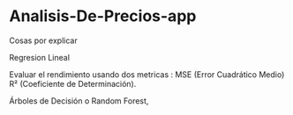 # Analisis-De-Precios-app


Cosas por  explicar

Regresion Lineal

Evaluar el rendimiento usando dos metricas : 
MSE (Error Cuadrático Medio)
R² (Coeficiente de Determinación).

Árboles de Decisión o Random Forest,
